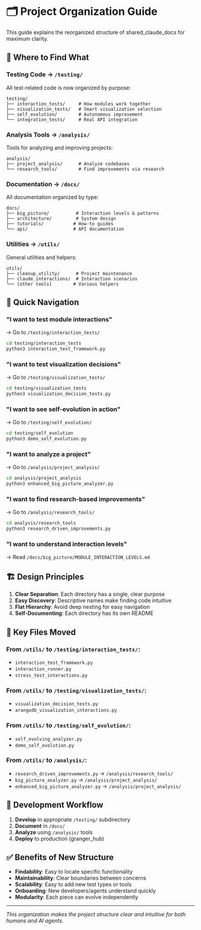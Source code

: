 # 🗂️ Project Organization Guide

This guide explains the reorganized structure of shared_claude_docs for maximum clarity.

## 📍 Where to Find What

### Testing Code → `/testing/`
All test-related code is now organized by purpose:
```
testing/
├── interaction_tests/     # How modules work together
├── visualization_tests/   # Smart visualization selection
├── self_evolution/        # Autonomous improvement
└── integration_tests/     # Real API integration
```

### Analysis Tools → `/analysis/`
Tools for analyzing and improving projects:
```
analysis/
├── project_analysis/      # Analyze codebases
└── research_tools/        # Find improvements via research
```

### Documentation → `/docs/`
All documentation organized by type:
```
docs/
├── big_picture/          # Interaction levels & patterns
├── architecture/         # System design
├── tutorials/           # How-to guides
└── api/                 # API documentation
```

### Utilities → `/utils/`
General utilities and helpers:
```
utils/
├── cleanup_utility/      # Project maintenance
├── claude_interactions/  # Interaction scenarios
└── [other tools]        # Various helpers
```

## 🎯 Quick Navigation

### "I want to test module interactions"
→ Go to `/testing/interaction_tests/`
```bash
cd testing/interaction_tests
python3 interaction_test_framework.py
```

### "I want to test visualization decisions"
→ Go to `/testing/visualization_tests/`
```bash
cd testing/visualization_tests
python3 visualization_decision_tests.py
```

### "I want to see self-evolution in action"
→ Go to `/testing/self_evolution/`
```bash
cd testing/self_evolution
python3 demo_self_evolution.py
```

### "I want to analyze a project"
→ Go to `/analysis/project_analysis/`
```bash
cd analysis/project_analysis
python3 enhanced_big_picture_analyzer.py
```

### "I want to find research-based improvements"
→ Go to `/analysis/research_tools/`
```bash
cd analysis/research_tools
python3 research_driven_improvements.py
```

### "I want to understand interaction levels"
→ Read `/docs/big_picture/MODULE_INTERACTION_LEVELS.md`

## 🏗️ Design Principles

1. **Clear Separation**: Each directory has a single, clear purpose
2. **Easy Discovery**: Descriptive names make finding code intuitive
3. **Flat Hierarchy**: Avoid deep nesting for easy navigation
4. **Self-Documenting**: Each directory has its own README

## 📝 Key Files Moved

### From `/utils/` to `/testing/interaction_tests/`:
- `interaction_test_framework.py`
- `interaction_runner.py`
- `stress_test_interactions.py`

### From `/utils/` to `/testing/visualization_tests/`:
- `visualization_decision_tests.py`
- `arangodb_visualization_interactions.py`

### From `/utils/` to `/testing/self_evolution/`:
- `self_evolving_analyzer.py`
- `demo_self_evolution.py`

### From `/utils/` to `/analysis/`:
- `research_driven_improvements.py` → `/analysis/research_tools/`
- `big_picture_analyzer.py` → `/analysis/project_analysis/`
- `enhanced_big_picture_analyzer.py` → `/analysis/project_analysis/`

## 🚦 Development Workflow

1. **Develop** in appropriate `/testing/` subdirectory
2. **Document** in `/docs/`
3. **Analyze** using `/analysis/` tools
4. **Deploy** to production (granger_hub)

## ✅ Benefits of New Structure

- **Findability**: Easy to locate specific functionality
- **Maintainability**: Clear boundaries between concerns
- **Scalability**: Easy to add new test types or tools
- **Onboarding**: New developers/agents understand quickly
- **Modularity**: Each piece can evolve independently

---

*This organization makes the project structure clear and intuitive for both humans and AI agents.*